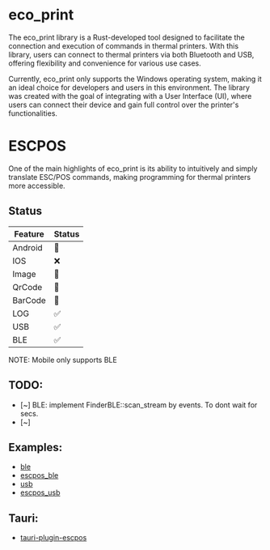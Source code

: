 # eco_print

The eco_print library is a Rust-developed tool designed to facilitate the
connection and execution of commands in thermal printers. With this library,
users can connect to thermal printers via both Bluetooth and USB, offering
flexibility and convenience for various use cases.

Currently, eco_print only supports the Windows operating system, making it an
ideal choice for developers and users in this environment. The library was
created with the goal of integrating with a User Interface (UI), where users can
connect their device and gain full control over the printer's functionalities.

# ESCPOS

One of the main highlights of eco_print is its ability to intuitively and simply
translate ESC/POS commands, making programming for thermal printers more
accessible.

## Status

| Feature | Status |
| ------- | ------ |
| Android | 🚧     |
| IOS     | ❌     |
| Image   | 🚧     |
| QrCode  | 🚧     |
| BarCode | 🚧     |
| LOG     | ✅     |
| USB     | ✅     |
| BLE     | ✅     |

NOTE: Mobile only supports BLE

## TODO:

- [~] BLE: implement FinderBLE::scan_stream by events. To dont wait for secs.
- [~] 

## Examples:

- <a href="/examples/ble.rs">ble</a>
- <a href="/examples/escpos_ble.rs">escpos_ble</a>
- <a href="/examples/usb.rs">usb</a>
- <a href="/examples/escpos_usb.rs">escpos_usb</a>

## Tauri:

- <a href="https://github.com/lnxdxtf/tauri-plugin-escpos">tauri-plugin-escpos</a>

